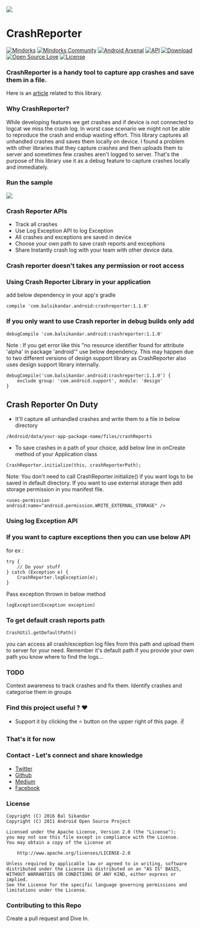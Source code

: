 <img src=https://github.com/balsikandar/CrashReporter/blob/master/assets/crash_reporter_banner.png >

# CrashReporter

[![Mindorks](https://img.shields.io/badge/mindorks-opensource-blue.svg)](https://mindorks.com/open-source-projects)
[![Mindorks Community](https://img.shields.io/badge/join-community-blue.svg)](https://mindorks.com/join-community)
[![Android Arsenal](https://img.shields.io/badge/Android%20Arsenal-CrashReporter-brightgreen.svg?style=flat)](https://android-arsenal.com/details/1/6190) [![API](https://img.shields.io/badge/API-15%2B-brightgreen.svg?style=flat)](https://android-arsenal.com/api?level=15)
[ ![Download](https://api.bintray.com/packages/balsikandarnsit/maven/Crash-Reporter/images/download.svg) ](https://bintray.com/balsikandarnsit/maven/Crash-Reporter/_latestVersion)
[![Open Source Love](https://badges.frapsoft.com/os/v1/open-source.svg?v=102)](https://opensource.org/licenses/Apache-2.0)
[![License](https://img.shields.io/badge/license-Apache%202.0-blue.svg)](https://github.com/balsikandar/CrashReporter/blob/master/LICENSE)

### CrashReporter is a handy tool to capture app crashes and save them in a file.
Here is an [article](https://blog.mindorks.com/android-debugging-crashreporter-on-duty-f8ecfc63f3c6) related to this library.

### Why CrashReporter? 

While developing features we get crashes and if device is not connected to logcat we miss the crash log. In worst case scenario we might not be able to reproduce the crash and endup wasting effort. This library captures all unhandled crashes and saves them locally on device. I found a problem with other libraries that they capture crashes and then uploads them to server and sometimes few crashes aren't logged to server. That's the purpose of this library use it as a debug feature to capture crashes locally and immediately.

### Run the sample
<img src=https://github.com/balsikandar/CrashReporter/blob/master/assets/crash_reporter_work_flow.gif >

### Crash Reporter APIs

- Track all crashes
- Use Log Exception API to log Exception
- All crashes and exceptions are saved in device
- Choose your own path to save crash reports and exceptions
- Share Instantly crash log with your team with other device data.

### Crash reporter doesn't takes any permission or root access
### Using Crash Reporter Library in your application
add below dependency in your app's gradle
```
compile 'com.balsikandar.android:crashreporter:1.1.0'
```
### If you only want to use Crash reporter in debug builds only add
```
debugCompile 'com.balsikandar.android:crashreporter:1.1.0'
```
Note : If you get error like this "no resource identifier found for attribute 'alpha' in package 'android'" use below dependency. This may happen due to two different versions of design support library as CrashReporter also uses design support library internally.

```
debugCompile('com.balsikandar.android:crashreporter:1.1.0') {
    exclude group: 'com.android.support', module: 'design'
}
```

## Crash Reporter On Duty
- It'll capture all unhandled crashes and write them to a file in below directory
```
/Android/data/your-app-package-name/files/crashReports
```
- To save crashes in a path of your choice, add below line in onCreate method of your Application class
```
CrashReporter.initialize(this, crashReporterPath);
```
Note: You don't need to call CrashReporter.initialize() if you want logs to be saved in default directory. If you want to use external storage then add storage permission in you manifest file.

```
<uses-permission android:name="android.permission.WRITE_EXTERNAL_STORAGE" />
```

### Using log Exception API
### If you want to capture exceptions then you can use below API
for ex :
```
try {
    // Do your stuff
} catch (Exception e) {
    CrashReporter.logException(e);
}
```
Pass exception thrown in below method

```
logException(Exception exception)
```

### To get default crash reports path
```
CrashUtil.getDefaultPath()
```
you can access all crash/exception log files from this path and upload them to server for your need. Remember it's default path 
if you provide your own path you know where to find the logs...

### TODO
Context awareness to track crashes and fix them.
Identify crashes and categorise them in groups

### Find this project useful ? :heart:
* Support it by clicking the :star: button on the upper right of this page. :v:

### That's it for now

### Contact - Let's connect and share knowledge
- [Twitter](https://twitter.com/balsikandar)
- [Github](https://github.com/balsikandar)
- [Medium](https://medium.com/@balsikandar.nsit)
- [Facebook](https://www.facebook.com/balsikandar)

### License

   ```
   Copyright (C) 2016 Bal Sikandar
   Copyright (C) 2011 Android Open Source Project

   Licensed under the Apache License, Version 2.0 (the "License");
   you may not use this file except in compliance with the License.
   You may obtain a copy of the License at

       http://www.apache.org/licenses/LICENSE-2.0

   Unless required by applicable law or agreed to in writing, software
   distributed under the License is distributed on an "AS IS" BASIS,
   WITHOUT WARRANTIES OR CONDITIONS OF ANY KIND, either express or implied.
   See the License for the specific language governing permissions and
   limitations under the License.
   ```
   ### Contributing to this Repo
   Create a pull request and Dive In.
